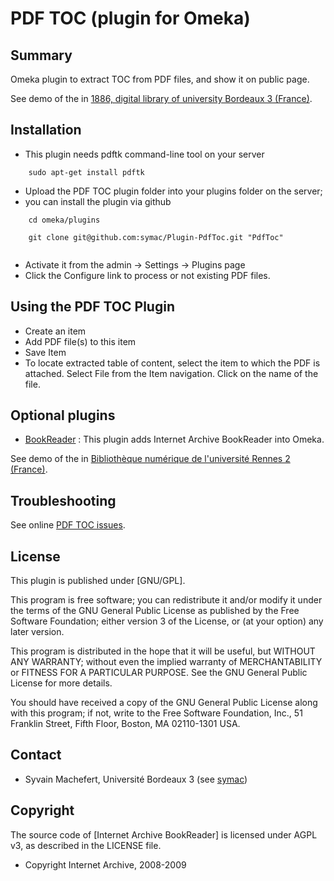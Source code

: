 PDF TOC (plugin for Omeka)
=============================


Summary
-----------

Omeka plugin to extract TOC from PDF files, and show it on public page.

See demo of the in [1886, digital library of university Bordeaux 3 (France)](http://1886.u-bordeaux3.fr/items/show/3953).


Installation
------------
- This plugin needs pdftk command-line tool on your server

```
    sudo apt-get install pdftk
```

- Upload the PDF TOC plugin folder into your plugins folder on the server;
- you can install the plugin via github

```
    cd omeka/plugins
    
    git clone git@github.com:symac/Plugin-PdfToc.git "PdfToc"
    
```

- Activate it from the admin → Settings → Plugins page
- Click the Configure link to process or not existing PDF files.


Using the PDF TOC Plugin
---------------------------

- Create an item
- Add PDF file(s) to this item
- Save Item
- To locate extracted table of content, select the item to which the PDF is attached. Select File from the Item navigation. Click on the name of the file. 


Optional plugins
----------------

- [BookReader](https://github.com/jsicot/BookReader) : This plugin adds Internet Archive BookReader into Omeka.

See demo of the in [Bibliothèque numérique de l'université Rennes 2 (France)](http://bibnum.univ-rennes2.fr/items/show/572).



Troubleshooting
---------------

See online [PDF TOC issues](https://github.com/symac/Plugin-PdfToc/issues).


License
-------

This plugin is published under [GNU/GPL].

This program is free software; you can redistribute it and/or modify it under
the terms of the GNU General Public License as published by the Free Software
Foundation; either version 3 of the License, or (at your option) any later
version.

This program is distributed in the hope that it will be useful, but WITHOUT
ANY WARRANTY; without even the implied warranty of MERCHANTABILITY or FITNESS
FOR A PARTICULAR PURPOSE. See the GNU General Public License for more
details.

You should have received a copy of the GNU General Public License along with
this program; if not, write to the Free Software Foundation, Inc.,
51 Franklin Street, Fifth Floor, Boston, MA 02110-1301 USA.


Contact
-------

* Syvain Machefert, Université Bordeaux 3 (see [symac](https://github.com/symac))


Copyright
---------

The source code of [Internet Archive BookReader] is licensed under AGPL v3, as
described in the LICENSE file.

* Copyright Internet Archive, 2008-2009


